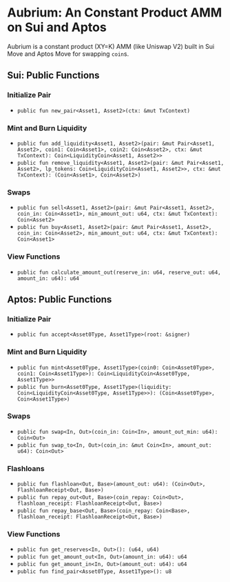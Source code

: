 # Aubrium: An Constant Product AMM on Sui and Aptos

Aubrium is a constant product (XY=K) AMM (like Uniswap V2) built in Sui Move and Aptos Move for swapping `coin`s.

## Sui: Public Functions

### Initialize Pair

* `public fun new_pair<Asset1, Asset2>(ctx: &mut TxContext)`

### Mint and Burn Liquidity

* `public fun add_liquidity<Asset1, Asset2>(pair: &mut Pair<Asset1, Asset2>, coin1: Coin<Asset1>, coin2: Coin<Asset2>, ctx: &mut TxContext): Coin<LiquidityCoin<Asset1, Asset2>>`
* `public fun remove_liquidity<Asset1, Asset2>(pair: &mut Pair<Asset1, Asset2>, lp_tokens: Coin<LiquidityCoin<Asset1, Asset2>>, ctx: &mut TxContext): (Coin<Asset1>, Coin<Asset2>)`

### Swaps

* `public fun sell<Asset1, Asset2>(pair: &mut Pair<Asset1, Asset2>, coin_in: Coin<Asset1>, min_amount_out: u64, ctx: &mut TxContext): Coin<Asset2>`
* `public fun buy<Asset1, Asset2>(pair: &mut Pair<Asset1, Asset2>, coin_in: Coin<Asset2>, min_amount_out: u64, ctx: &mut TxContext): Coin<Asset1>`

### View Functions

* `public fun calculate_amount_out(reserve_in: u64, reserve_out: u64, amount_in: u64): u64`

## Aptos: Public Functions

### Initialize Pair

* `public fun accept<Asset0Type, Asset1Type>(root: &signer)`

### Mint and Burn Liquidity

* `public fun mint<Asset0Type, Asset1Type>(coin0: Coin<Asset0Type>, coin1: Coin<Asset1Type>): Coin<LiquidityCoin<Asset0Type, Asset1Type>>`
* `public fun burn<Asset0Type, Asset1Type>(liquidity: Coin<LiquidityCoin<Asset0Type, Asset1Type>>): (Coin<Asset0Type>, Coin<Asset1Type>)`

### Swaps

* `public fun swap<In, Out>(coin_in: Coin<In>, amount_out_min: u64): Coin<Out>`
* `public fun swap_to<In, Out>(coin_in: &mut Coin<In>, amount_out: u64): Coin<Out>`

### Flashloans

* `public fun flashloan<Out, Base>(amount_out: u64): (Coin<Out>, FlashloanReceipt<Out, Base>)`
* `public fun repay_out<Out, Base>(coin_repay: Coin<Out>, flashloan_receipt: FlashloanReceipt<Out, Base>)`
* `public fun repay_base<Out, Base>(coin_repay: Coin<Base>, flashloan_receipt: FlashloanReceipt<Out, Base>)`

### View Functions

* `public fun get_reserves<In, Out>(): (u64, u64)`
* `public fun get_amount_out<In, Out>(amount_in: u64): u64`
* `public fun get_amount_in<In, Out>(amount_out: u64): u64`
* `public fun find_pair<Asset0Type, Asset1Type>(): u8`
